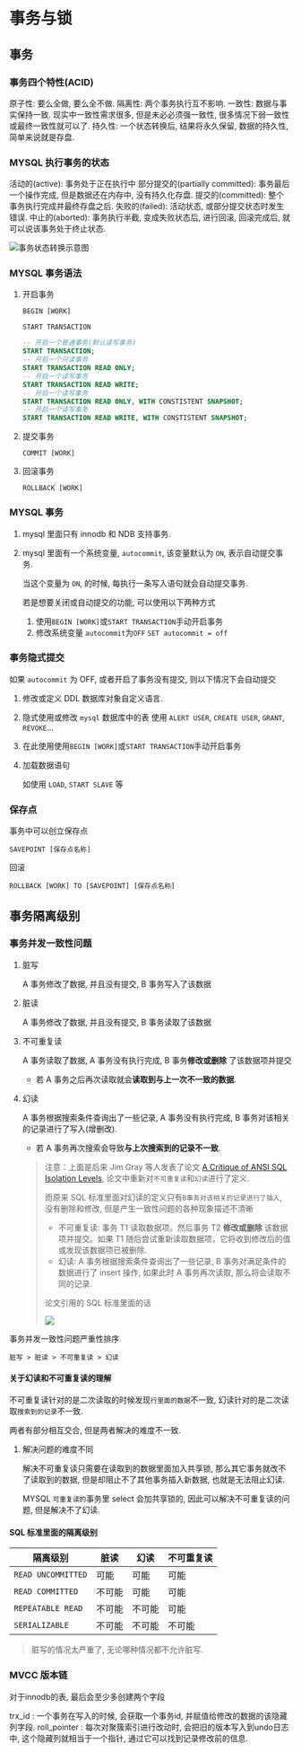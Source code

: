 # 事务与锁

## 事务

### 事务四个特性(ACID)

原子性: 要么全做, 要么全不做.
隔离性: 两个事务执行互不影响.
一致性: 数据与事实保持一致.
现实中一致性需求很多, 但是未必必须强一致性, 很多情况下弱一致性或最终一致性就可以了.
持久性: 一个状态转换后, 结果将永久保留, 数据的持久性, 简单来说就是存盘.

### MYSQL 执行事务的状态

活动的(active): 事务处于正在执行中
部分提交的(partially committed): 事务最后一个操作完成, 但是数据还在内存中, 没有持久化存盘.
提交的(committed): 整个事务执行完成并最终存盘之后.
失败的(failed): 活动状态, 或部分提交状态时发生错误.
中止的(aborted): 事务执行半截, 变成失败状态后, 进行回滚, 回滚完成后, 就可以说该事务处于终止状态.

![事务状态转换示意图](https://gitee.com/cpfree/picture-warehouse/raw/master/pic1/1644840908432.png)

### MYSQL 事务语法

1. 开启事务

   `BEGIN [WORK]`

   `START TRANSACTION`

   ```SQL
   -- 开启一个普通事务(默认读写事务)
   START TRANSACTION;
   -- 开启一个只读事务
   START TRANSACTION READ ONLY;
   -- 开启一个读写事务
   START TRANSACTION READ WRITE;
   -- 开启一个读写事务
   START TRANSACTION READ ONLY, WITH CONSTISTENT SNAPSHOT;
   -- 开启一个读写事务
   START TRANSACTION READ WRITE, WITH CONSTISTENT SNAPSHOT;
   ```

2. 提交事务

   `COMMIT [WORK]`

3. 回滚事务

   `ROLLBACK [WORK]`

### MYSQL 事务

1. mysql 里面只有 innodb 和 NDB 支持事务.

2. mysql 里面有一个系统变量, `autocommit`, 该变量默认为 `ON`, 表示自动提交事务.

   当这个变量为 `ON`, 的时候, 每执行一条写入语句就会自动提交事务.

   若是想要关闭或自动提交的功能, 可以使用以下两种方式

   1. 使用`BEGIN [WORK]`或`START TRANSACTION`手动开启事务
   2. 修改系统变量 `autocommit`为`OFF`
      `SET autocommit = off`

### 事务隐式提交

如果 `autocommit` 为 OFF, 或者开启了事务没有提交, 则以下情况下会自动提交

1. 修改或定义 DDL 数据库对象自定义语言.

2. 隐式使用或修改 `mysql` 数据库中的表
   使用 `ALERT USER`, `CREATE USER`, `GRANT`, `REVOKE`...

3. 在此使用使用`BEGIN [WORK]`或`START TRANSACTION`手动开启事务

4. 加载数据语句

   如使用 `LOAD`, `START SLAVE` 等

### 保存点

事务中可以创立保存点

`SAVEPOINT [保存点名称]`

回滚

`ROLLBACK [WORK] TO [SAVEPOINT] [保存点名称]`

## 事务隔离级别

### 事务并发一致性问题

1. 脏写

   A 事务修改了数据, 并且没有提交, B 事务写入了该数据

2. 脏读

   A 事务修改了数据, 并且没有提交, B 事务读取了该数据

3. 不可重复读

   A 事务读取了数据, A 事务没有执行完成, B 事务**修改或删除** 了该数据项并提交

   - 若 A 事务之后再次读取就会**读取到与上一次不一致的数据**.

4. 幻读

   A 事务根据搜索条件查询出了一些记录, A 事务没有执行完成, B 事务对该相关的记录进行了写入(增删改).

   - 若 A 事务再次搜索会导致**与上次搜索到的记录不一致**.

   > 注意：上面是后来 Jim Gray 等人发表了论文 [A Critique of ANSI SQL Isolation Levels](https://link.zhihu.com/?target=https%3A//www.microsoft.com/en-us/research/wp-content/uploads/2016/02/tr-95-51.pdf), 论文中重新对`不可重复读`和`幻读`进行了定义.
   >
   > 而原来 SQL 标准里面对幻读的定义只有`B事务对该相关的记录进行了插入`, 没有删除和修改, 但是产生一致性问题的各种现象描述不清晰
   >
   > - 不可重复读: 事务 T1 读取数据项。然后事务 T2 **修改或删除** 该数据项并提交。如果 T1 随后尝试重新读取数据项，它将收到修改后的值或发现该数据项已被删除.
   > - 幻读: A 事务根据搜索条件查询出了一些记录, B 事务对满足条件的数据进行了 insert 操作, 如果此时 A 事务再次读取, 那么将会读取不同的记录.
   >
   > 论文引用的 SQL 标准里面的话
   >
   > ![](https://gitee.com/cpfree/picture-warehouse/raw/master/pic1/Snipaste_2022-02-14_21-44-00.jpg)

事务并发一致性问题严重性排序

`脏写 > 脏读 > 不可重复读 > 幻读`

#### 关于幻读和不可重复读的理解

不可重复读针对的是二次读取的时候发现`行里面的数据`不一致, 幻读针对的是二次读取`搜索到的记录`不一致.

两者有部分相互交合, 但是两者解决的难度不一致.

1. 解决问题的难度不同

   解决不可重复读只需要在读取到的数据里面加入共享锁, 那么其它事务就改不了读取到的数据, 但是却阻止不了其他事务插入新数据, 也就是无法阻止幻读.

   MYSQL `可重复读的`事务里 select 会加共享锁的, 因此可以解决不可重复读的问题, 但是解决不了幻读.

#### SQL 标准里面的隔离级别

| 隔离级别           | 脏读   | 幻读   | 不可重复读 |
| ------------------ | ------ | ------ | ---------- |
| `READ UNCOMMITTED` | 可能   | 可能   | 可能       |
| `READ COMMITTED`   | 不可能 | 可能   | 可能       |
| `REPEATABLE READ`  | 不可能 | 不可能 | 可能       |
| `SERIALIZABLE`     | 不可能 | 不可能 | 不可能     |

> 脏写的情况太严重了, 无论哪种情况都不允许脏写.

### MVCC 版本链

对于innodb的表, 最后会至少多创建两个字段

trx_id : 一个事务在写入的时候, 会获取一个事务id, 并赋值给修改的数据的该隐藏列字段.
roll_pointer : 每次对聚簇索引进行改动时, 会把旧的版本写入到undo日志中, 这个隐藏列就相当于一个指针, 通过它可以找到记录修改前的信息.